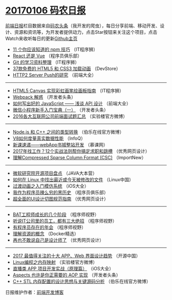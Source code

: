 # [20170106 码农日报](06.md)

[前端日报](https://qdkfweb.cn/c/news)栏目数据来自[码农头条](https://toutiao.qdkfweb.cn/)（我开发的爬虫），每日分享前端、移动开发、设计、资源和资讯等，为开发者提供动力，点击Star按钮来关注这个项目，点击Watch来收听每日的更新[Github主页](https://github.com/kujian/frontendDaily)
* [11 个你应该知道的 npm 技巧](https://toutiao.qdkfweb.cn/20791.html) （IT程序狮）
* [React 还是 Vue](https://toutiao.qdkfweb.cn/20758.html) （程序员俱乐部）
* [Git 的学习资料整理](https://toutiao.qdkfweb.cn/20792.html) （IT程序狮）
* [37款免费的 HTML5 和 CSS3 加载动画](https://toutiao.qdkfweb.cn/20790.html) （DevStore）
* [HTTP2 Server Push的研究](https://toutiao.qdkfweb.cn/20741.html) （前端大全）

***
* [HTML5 Canvas 实现彩虹画笔绘画板指南](https://toutiao.qdkfweb.cn/20795.html) （IT程序狮）
* [Webpack 解惑](https://toutiao.qdkfweb.cn/20763.html) （开发者头条）
* [如何写出好的 JavaScript —— 浅谈 API 设计](https://toutiao.qdkfweb.cn/20743.html) （前端大全）
* [微信小程序新手入门宝典（一）](https://toutiao.qdkfweb.cn/20762.html) （开发者头条）
* [2016各大互联网公司前端面试题汇总](https://toutiao.qdkfweb.cn/20787.html) （实验楼官方微博）

***
* [Node.js 和 C++ 之间的类型转换](https://toutiao.qdkfweb.cn/20806.html) （伯乐在线官方微博）
* [V8如何度量真实数据性能](https://toutiao.qdkfweb.cn/20718.html) （InfoQ）
* [新课速递——webApp书城整站开发](https://toutiao.qdkfweb.cn/20719.html) （慕课网）
* [2017年找工作？12个实战法则帮你搞定求职和跳槽](https://toutiao.qdkfweb.cn/20799.html) （优秀网页设计）
* [理解Compressed Sparse Column Format (CSC)](https://toutiao.qdkfweb.cn/20720.html) （ImportNew）

***
* [微软研究院开源项目盘点](https://toutiao.qdkfweb.cn/20757.html) （JAVA大本营）
* [如何在 Linux 中找出最近或今天被修改的文件](https://toutiao.qdkfweb.cn/20737.html) （Linux中国）
* [过渡动画之入门模仿系统](https://toutiao.qdkfweb.cn/20724.html) （iOS大全）
* [我作为程序员辣么穷的黑历史](https://toutiao.qdkfweb.cn/20759.html) （程序员俱乐部）
* [超全面的UI设计切图规范指南](https://toutiao.qdkfweb.cn/20800.html) （优秀网页设计）

***
* [BAT工程师成长的几个阶段](https://toutiao.qdkfweb.cn/20782.html) （程序师视野）
* [听说IT公司里的员工，都有三大绝招](https://toutiao.qdkfweb.cn/20783.html) （程序师视野）
* [有程序员存在的年会](https://toutiao.qdkfweb.cn/20784.html) （程序师视野）
* [理解资源的概念](https://toutiao.qdkfweb.cn/20722.html) （Docker精选）
* [再也不敢说自己是设计师了](https://toutiao.qdkfweb.cn/20798.html) （优秀网页设计）

***
* [2017 最值得关注的十大 APP、Web 界面设计趋势](https://toutiao.qdkfweb.cn/20797.html) （开源中国）
* [Linux编程之内存映射](https://toutiao.qdkfweb.cn/20789.html) （实验楼官方微博）
* [直播类 APP 项目开发实战（原理篇）](https://toutiao.qdkfweb.cn/20723.html) （iOS大全）
* [Aspects 也许是你正需要的 AOP 实现](https://toutiao.qdkfweb.cn/20767.html) （开发者头条）
* [C++ STL 内存配置的设计思想与关键源码分析](https://toutiao.qdkfweb.cn/20803.html) （伯乐在线官方微博）

日报维护作者：[前端开发博客](https://qdkfweb.cn/) 
